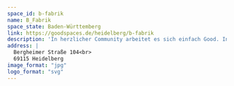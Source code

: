 ```yaml
---
space_id: b-fabrik
name: B_Fabrik
space_state: Baden-Württemberg
link: https://goodspaces.de/heidelberg/b-fabrik
description: 'In herzlicher Community arbeitet es sich einfach Good. In der B_Fabrik findet ihr flexibel buchbare Coworking-Arbeitsplätze, Teambüros und vier gut ausgestattete Meetingräume für eure Workshops, Seminare und Besprechungen.'
address: |
  Bergheimer Straße 104<br>
  69115 Heidelberg
image_format: "jpg"
logo_format: "svg"
---
```


